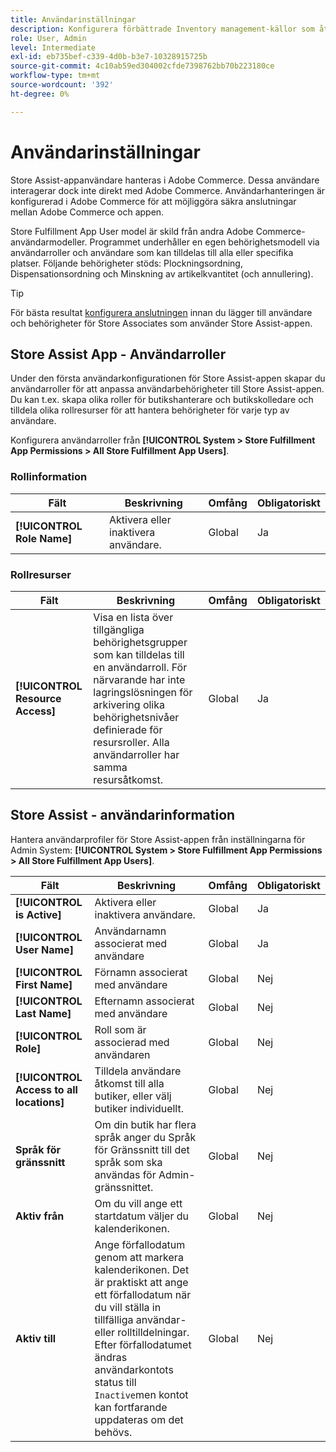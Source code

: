 ```yaml
---
title: Användarinställningar
description: Konfigurera förbättrade Inventory management-källor som återförsäljare för att stödja Store Fulfillment-lösningen för Adobe Commerce.
role: User, Admin
level: Intermediate
exl-id: eb735bef-c339-4d0b-b3e7-10328915725b
source-git-commit: 4c10ab59ed304002cfde7398762bb70b223180ce
workflow-type: tm+mt
source-wordcount: '392'
ht-degree: 0%

---
```


# Användarinställningar

Store Assist-appanvändare hanteras i Adobe Commerce. Dessa användare interagerar dock inte direkt med Adobe Commerce. Användarhanteringen är konfigurerad i Adobe Commerce för att möjliggöra säkra anslutningar mellan Adobe Commerce och appen.

Store Fulfillment App User model är skild från andra Adobe Commerce-användarmodeller. Programmet underhåller en egen behörighetsmodell via användarroller och användare som kan tilldelas till alla eller specifika platser. Följande behörigheter stöds: Plockningsordning, Dispensationsordning och Minskning av artikelkvantitet (och annullering).

>[!TIP]
>
>För bästa resultat [konfigurera anslutningen](connect-set-up-service.md) innan du lägger till användare och behörigheter för Store Associates som använder Store Assist-appen.

## Store Assist App - Användarroller

Under den första användarkonfigurationen för Store Assist-appen skapar du användarroller för att anpassa användarbehörigheter till Store Assist-appen. Du kan t.ex. skapa olika roller för butikshanterare och butikskolledare och tilldela olika rollresurser för att hantera behörigheter för varje typ av användare.

Konfigurera användarroller från **[!UICONTROL System > Store Fulfillment App Permissions > All Store Fulfillment App Users]**.

### Rollinformation

| **Fält** | **Beskrivning** | **Omfång** | **Obligatoriskt** |
|----------------------------|-------------------------|-----------|--------------|
| **[!UICONTROL Role Name]** | Aktivera eller inaktivera användare. | Global | Ja |

### Rollresurser

| **Fält** | **Beskrivning** | **Omfång** | **Obligatoriskt** |
|----------------------------------|--------------------------------------------------------------------------------------------------------------------------------------------------------------------------------------------------------------------------------------------|-----------|--------------|
| **[!UICONTROL Resource Access]** | Visa en lista över tillgängliga behörighetsgrupper som kan tilldelas till en användarroll. För närvarande har inte lagringslösningen för arkivering olika behörighetsnivåer definierade för resursroller. Alla användarroller har samma resursåtkomst. | Global | Ja |

## Store Assist - användarinformation

Hantera användarprofiler för Store Assist-appen från inställningarna för Admin System:  **[!UICONTROL System > Store Fulfillment App Permissions > All Store Fulfillment App Users]**.

| **Fält** | **Beskrivning** | **Omfång** | **Obligatoriskt** |
|------------------------------------------|-------------------------------------------------------------------------------------------------------------------------------------------------------------------------------------------------------------------------------------------------------------------------|-----------|--------------|
| **[!UICONTROL is Active]** | Aktivera eller inaktivera användare. | Global | Ja |
| **[!UICONTROL User Name]** | Användarnamn associerat med användare | Global | Ja |
| **[!UICONTROL First Name]** | Förnamn associerat med användare | Global | Nej |
| **[!UICONTROL Last Name]** | Efternamn associerat med användare | Global | Nej |
| **[!UICONTROL Role]** | Roll som är associerad med användaren | Global | Nej |
| **[!UICONTROL Access to all locations]** | Tilldela användare åtkomst till alla butiker, eller välj butiker individuellt. | Global | Nej |
| **Språk för gränssnitt** | Om din butik har flera språk anger du Språk för Gränssnitt till det språk som ska användas för Admin-gränssnittet. | Global | Nej |
| **Aktiv från** | Om du vill ange ett startdatum väljer du kalenderikonen. | Global | Nej |
| **Aktiv till** | Ange förfallodatum genom att markera kalenderikonen. Det är praktiskt att ange ett förfallodatum när du vill ställa in tillfälliga användar- eller rolltilldelningar. Efter förfallodatumet ändras användarkontots status till `Inactive`men kontot kan fortfarande uppdateras om det behövs. | Global | Nej |
